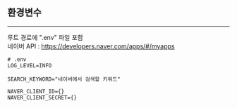 ## 환경변수

---
루트 경로에 ".env" 파일 포함</br>
네이버 API : https://developers.naver.com/apps/#/myapps
```
# .env
LOG_LEVEL=INFO

SEARCH_KEYWORD="네이버에서 검색할 키워드"

NAVER_CLIENT_ID={}
NAVER_CLIENT_SECRET={}

```